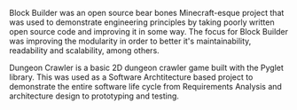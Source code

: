 
Block Builder was an open source bear bones Minecraft-esque project that was used to demonstrate engineering principles by taking poorly written open source code and improving it in some way.
The focus for Block Builder was improving the modularity in order to better it's maintainability, readability and scalability, among others.

Dungeon Crawler is a basic 2D dungeon crawler game built with the Pyglet library. This was used as a Software Archtitecture based project to demonstrate the entire software life cycle from Requirements Analysis and architecture design to prototyping and testing.
